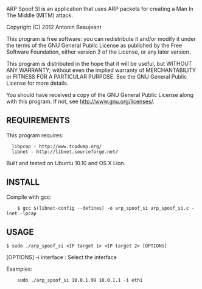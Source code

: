 ARP Spoof SI is an application that uses ARP packets for creating a
Man In The Middle (MITM) attack.

Copyright (C) 2012  Antonin Beaujeant

This program is free software: you can redistribute it and/or modify
it under the terms of the GNU General Public License as published by
the Free Software Foundation, either version 3 of the License, or
any later version.

This program is distributed in the hope that it will be useful,
but WITHOUT ANY WARRANTY; without even the implied warranty of
MERCHANTABILITY or FITNESS FOR A PARTICULAR PURPOSE.  See the
GNU General Public License for more details.

You should have received a copy of the GNU General Public License
along with this program.  If not, see <http://www.gnu.org/licenses/>.


REQUIREMENTS
------------

This program requires:

      libpcap - http://www.tcpdump.org/
      libnet - http://libnet.sourceforge.net/

Built and tested on Ubuntu 10.10 and OS X Lion.


INSTALL
-------

Compile with gcc:

```
	$ gcc $(libnet-config --defines) -o arp_spoof_si arp_spoof_si.c -lnet -lpcap
```


USAGE
-----
```
$ sudo ./arp_spoof_si <IP target 1> <IP target 2> [OPTIONS]
```


[OPTIONS]
	-i interface : Select the interface


Examples:
```	sudo ./arp_spoof_si 192.168.1.1 192.168.1.10
	sudo ./arp_spoof_si 10.0.1.99 10.0.1.1 -i eth1
```

